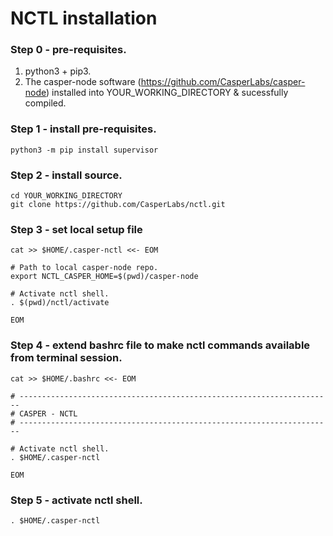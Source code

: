 # NCTL installation

### Step 0 - pre-requisites.

1. python3 + pip3.   
2. The casper-node software (https://github.com/CasperLabs/casper-node) installed into YOUR_WORKING_DIRECTORY & sucessfully compiled.

### Step 1 - install pre-requisites.

```
python3 -m pip install supervisor
```

### Step 2 - install source.

```
cd YOUR_WORKING_DIRECTORY
git clone https://github.com/CasperLabs/nctl.git
```

### Step 3 - set local setup file

```
cat >> $HOME/.casper-nctl <<- EOM

# Path to local casper-node repo.
export NCTL_CASPER_HOME=$(pwd)/casper-node

# Activate nctl shell.
. $(pwd)/nctl/activate

EOM
```

### Step 4 - extend bashrc file to make nctl commands available from terminal session.

```
cat >> $HOME/.bashrc <<- EOM

# ----------------------------------------------------------------------
# CASPER - NCTL
# ----------------------------------------------------------------------

# Activate nctl shell.
. $HOME/.casper-nctl

EOM
```

### Step 5 - activate nctl shell.

```
. $HOME/.casper-nctl
```
